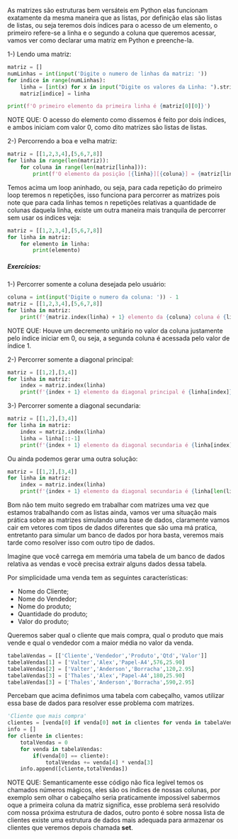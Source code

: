 As matrizes são estruturas bem versáteis em Python elas funcionam exatamente da mesma maneira que as listas, por definição elas são listas de listas, ou seja teremos dois índices para o acesso de um elemento, o primeiro refere-se a linha e o segundo a coluna que queremos acessar, vamos ver como declarar uma matriz em Python e preenche-la.

1-) Lendo uma matriz:

```python
matriz = []
numLinhas = int(input('Digite o numero de linhas da matriz: '))
for indice in range(numLinhas):
    linha = [int(x) for x in input("Digite os valores da Linha: ").strip().split()]
    matriz[indice] = linha

print(f'O primeiro elemento da primeira linha é {matriz[0][0]}')
```

NOTE QUE: O acesso do elemento como dissemos é feito por dois índices, e ambos iniciam com valor 0, como dito matrizes são listas de listas.

2-) Percorrendo a boa e velha matriz:

```python
matriz = [[1,2,3,4],[5,6,7,8]]
for linha in range(len(matriz)):
    for coluna in range(len(matriz[linha])):
        print(f'O elemento da posição [{linha}][{coluna}] = {matriz[linha][coluna]}')
```

Temos acima um loop aninhado, ou seja, para cada repetição do primeiro loop teremos n repetições, isso funciona para percorrer as matrizes pois note que para cada linhas temos n repetições relativas a quantidade de colunas daquela linha, existe um outra maneira mais tranquila de percorrer sem usar os índices veja:

```python
matriz = [[1,2,3,4],[5,6,7,8]]
for linha in matriz:
    for elemento in linha:
        print(elemento)
```

##### Exercícios:

1-) Percorrer somente a coluna desejada pelo usuário:

```python
coluna = int(input('Digite o numero da coluna: ')) - 1
matriz = [[1,2,3,4],[5,6,7,8]]
for linha in matriz:
    print(f'{matriz.index(linha) + 1} elemento da {coluna} coluna é {linha[coluna]}')
```

NOTE QUE: Houve um decremento unitário no valor da coluna justamente pelo índice iniciar em 0, ou seja, a segunda coluna é acessada pelo valor de índice 1.

2-) Percorrer somente a diagonal principal:

```python
matriz = [[1,2],[3,4]]
for linha in matriz:
    index = matriz.index(linha)
    print(f'{index + 1} elemento da diagonal principal é {linha[index]}')
```

3-) Percorrer somente a diagonal secundaria:

```python
matriz = [[1,2],[3,4]]
for linha in matriz:
    index = matriz.index(linha)
    linha = linha[::-1]
    print(f'{index + 1} elemento da diagonal secundaria é {linha[index]}')
```

Ou ainda podemos gerar uma outra solução:

```python
matriz = [[1,2],[3,4]]
for linha in matriz:
    index = matriz.index(linha)
    print(f'{index + 1} elemento da diagonal secundaria é {linha[len(linha)-1]}')
```

Bom não tem muito segredo em trabalhar com matrizes uma vez que estamos trabalhando com as listas ainda, vamos ver uma situação mais prática sobre as matrizes simulando uma base de dados, claramente vamos cair em vetores com tipos de dados diferentes que são uma má pratica, entretanto para simular um banco de dados por hora basta, veremos mais tarde como resolver isso com outro tipo de dados.

Imagine que você carrega em memória uma tabela de um banco de dados relativa as vendas e você precisa extrair alguns dados dessa tabela.

Por simplicidade uma venda tem as seguintes características:

-   Nome do Cliente;
-   Nome do Vendedor;
-   Nome do produto;
-   Quantidade do produto;
-   Valor do produto;

Queremos saber qual o cliente que mais compra, qual o produto que mais vende e qual o vendedor com a maior média no valor da venda.

```python
tabelaVendas = [['Cliente','Vendedor','Produto','Qtd','Valor']]
tabelaVendas[1] = ['Valter','Alex','Papel-A4',576,25.90]
tabelaVendas[2] = ['Valter','Anderson','Borracha',120,2.95]
tabelaVendas[3] = ['Thales','Alex','Papel-A4',180,25.90]
tabelaVendas[3] = ['Thales','Anderson','Borracha',590,2.95]
```

Percebam que acima definimos uma tabela com cabeçalho, vamos utilizar essa base de dados para resolver esse problema com matrizes.

```python
'Cliente que mais compra'
clientes = [venda[0] if venda[0] not in clientes for venda in tabelaVendas[1::]]
info = []
for cliente in clientes:
    totalVendas = 0
    for venda in tabelaVendas:
        if(venda[0] == cliente):
            totalVendas += venda[4] * venda[3]
    info.append([cliente,totalVendas])
```

NOTE QUE: Semanticamente esse código não fica legível temos os chamados números mágicos, eles são os índices de nossas colunas, por exemplo sem olhar o cabeçalho seria praticamente impossível sabermos oque a primeira coluna da matriz significa, esse problema será resolvido com nossa próxima estrutura de dados, outro ponto é sobre nossa lista de clientes existe uma estrutura de dados mais adequada para armazenar os clientes que veremos depois chamada **set**.
